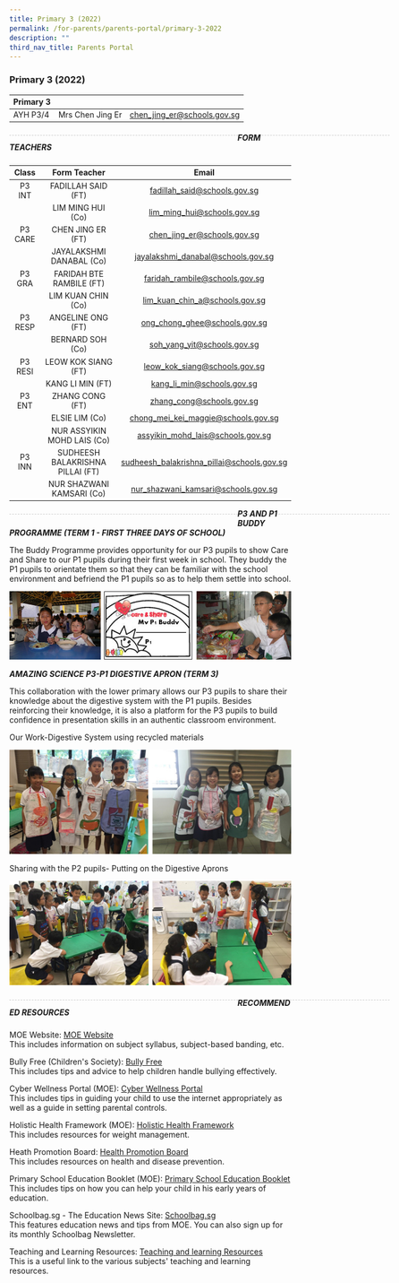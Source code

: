```yaml
---
title: Primary 3 (2022)
permalink: /for-parents/parents-portal/primary-3-2022
description: ""
third_nav_title: Parents Portal
---
```

### Primary 3 (2022)

| Primary 3 |  | |
| -------- | -------- | -------- |
| AYH P3/4 | Mrs Chen Jing Er | chen_jing_er@schools.gov.sg |

<div style="line-height: 19.6px; width: 408px; float: left;"><div style="margin-top: 8px; margin-bottom: 8px; line-height: 19.6px; width: 680px; border-bottom: 1px dashed rgb(204, 204, 204); height: 1px; clear: both;"></div></div>

##### FORM TEACHERS

| Class | Form Teacher | Email |
|:---:|:---:|:---:|
| P3 INT |  FADILLAH SAID (FT) | fadillah_said@schools.gov.sg |
|   |  LIM MING HUI (Co) | lim_ming_hui@schools.gov.sg |
| P3 CARE | CHEN JING ER (FT) | chen_jing_er@schools.gov.sg |
|   | JAYALAKSHMI DANABAL (Co)   |  jayalakshmi_danabal@schools.gov.sg |
| P3 GRA | FARIDAH BTE RAMBILE (FT)  | faridah_rambile@schools.gov.sg |
|   | LIM KUAN CHIN (Co) | lim_kuan_chin_a@schools.gov.sg |
| P3 RESP | ANGELINE ONG (FT) | ong_chong_ghee@schools.gov.sg |
|   | BERNARD SOH (Co) | soh_yang_yit@schools.gov.sg |
| P3 RESI | LEOW KOK SIANG (FT) | leow_kok_siang@schools.gov.sg |
|   | KANG LI MIN (FT) | kang_li_min@schools.gov.sg |
| P3 ENT  | ZHANG CONG (FT) | zhang_cong@schools.gov.sg |
|   | ELSIE LIM (Co) | chong_mei_kei_maggie@schools.gov.sg |
|   | NUR ASSYIKIN MOHD LAIS (Co)  | assyikin_mohd_lais@schools.gov.sg  |
| P3 INN | SUDHEESH BALAKRISHNA PILLAI (FT) | sudheesh_balakrishna_pillai@schools.gov.sg |
|   | NUR SHAZWANI KAMSARI (Co) | nur_shazwani_kamsari@schools.gov.sg |

<div style="line-height: 19.6px; width: 408px; float: left;"><div style="margin-top: 8px; margin-bottom: 8px; line-height: 19.6px; width: 680px; border-bottom: 1px dashed rgb(204, 204, 204); height: 1px; clear: both;"></div></div>


***P3 AND P1 BUDDY PROGRAMME (TERM 1 - FIRST THREE DAYS OF SCHOOL)***

The Buddy Programme provides opportunity for our P3 pupils to show Care and Share to our P1 pupils during their first week in school. They buddy the P1 pupils to orientate them so that they can be familiar with the school environment and befriend the P1 pupils so as to help them settle into school.

![](/images/bud%20prog%20compiled.jpg)

***AMAZING SCIENCE P3-P1 DIGESTIVE APRON (TERM 3)***

This collaboration with the lower primary allows our P3 pupils to share their knowledge about the digestive system with the P1 pupils.  Besides reinforcing their knowledge, it is also a platform for the P3 pupils to build confidence in presentation skills in an authentic classroom environment.   

Our Work-Digestive System using recycled materials

![](/images/Amazing%20Science%201-2%20Compiled.jpg)

Sharing with the P2 pupils- Putting on the Digestive Aprons

![](/images/Amazing%20Science%203-4%20Compiled.jpg)

<div style="line-height: 19.6px; width: 408px; float: left;"><div style="margin-top: 8px; margin-bottom: 8px; line-height: 19.6px; width: 680px; border-bottom: 1px dashed rgb(204, 204, 204); height: 1px; clear: both;"></div></div>

##### RECOMMENDED RESOURCES

MOE Website: [MOE Website](https://www.moe.gov.sg/) <br> 
This includes information on subject syllabus, subject-based banding, etc.

Bully Free (Children's Society): [Bully Free](https://bullyfree.sg/) <br>
This includes tips and advice to help children handle bullying effectively. 

Cyber Wellness Portal (MOE): [Cyber Wellness Portal](http://ictconnection.moe.edu.sg/cyber-wellness/cyber-wellness-101) <br> 
This includes tips in guiding your child to use the internet appropriately as well as a guide in setting parental controls. 

Holistic Health Framework (MOE): [Holistic Health Framework](https://www.moe.gov.sg/page%20not%20found?item=%2feducation%2fprogrammes%2fholistic-health-framework&user=extranet%5cAnonymous&site=moe-website) <br> 
This includes resources for weight management.

Heath Promotion Board: [Health Promotion Board](http://www.hpb.gov.sg/HOPPortal/) <br> 
This includes resources on health and disease prevention.

Primary School Education Booklet (MOE): [Primary School Education Booklet](https://www.moe.gov.sg/docs/default-source/document/education/primary/files/primary-school-education-booklet.pdf) <br>
This includes tips on how you can help your child in his early years of education.

Schoolbag.sg - The Education News Site: [Schoolbag.sg](https://www.schoolbag.edu.sg/) <br>
This features education news and tips from MOE. You can also sign up for its monthly Schoolbag Newsletter. 

Teaching and Learning Resources: [Teaching and learning Resources](https://www.moe.gov.sg/page%20not%20found?item=%2feducation%2fsyllabuses%2fresources&user=extranet%5cAnonymous&site=moe-website) <br>
This is a useful link to the various subjects' teaching and learning resources. 